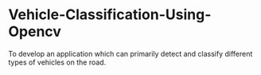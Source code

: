 # Vehicle-Classification-Using-Opencv
To develop an application which can primarily detect and classify different types of vehicles on the road. 
